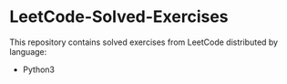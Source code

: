 # LeetCode-Solved-Exercises

This repository contains solved exercises from LeetCode distributed by language:

* Python3
